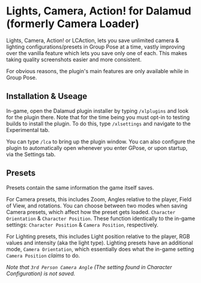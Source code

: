# Lights, Camera, Action! for Dalamud (formerly Camera Loader)

Lights, Camera, Action! or LCAction, lets you save unlimited camera & lighting configurations/presets in Group Pose at a time, vastly improving over the vanilla feature which lets you save only one of each. This makes taking quality screenshots easier and more consistent.

For obvious reasons, the plugin's main features are only available while in Group Pose.

## Installation & Useage

In-game, open the Dalamud plugin installer by typing `/xlplugins` and look for the plugin there. Note that for the time being you must opt-in to testing builds to install the plugin. To do this, type `/xlsettings` and navigate to the Experimental tab.

You can type `/lca` to bring up the plugin window. You can also configure the plugin to automatically open whenever you enter GPose, or upon startup, via the Settings tab.

## Presets

Presets contain the same information the game itself saves.

For Camera presets, this includes Zoom, Angles relative to the player, Field of View, and rotations.
You can choose between two modes when saving Camera presets, which affect how the preset gets loaded. `Character Orientation` & `Character Position`. These function identically to the in-game settings: `Character Position` & `Camera Position`, respectively.

For Lighting presets, this includes Light position relative to the player, RGB values and intensity (aka the light type). Lighting presets have an additional mode, `Camera Orientation`, which essentially does what the in-game setting `Camera Position` _claims_ to do.

_Note that `3rd Person Camera Angle` (The setting found in Character Configuration) is not saved._
